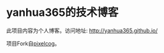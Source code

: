 yanhua365的技术博客
======================

此项目内容为个人博客。访问地址: <http://yanhua365.github.io/>

项目Fork自[pixelcog](https://github.com/pixelcog/pixelcog.github.io)。